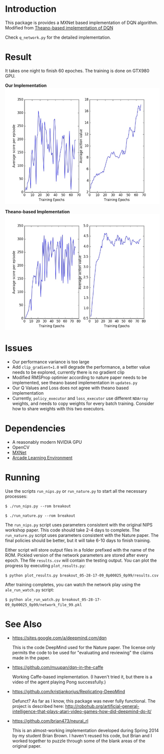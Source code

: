 # Introduction

This package is provides a MXNet based implementation of DQN algorithm. Modified from
[Theano-based implementation of DQN](https://github.com/spragunr/deep_q_rl)

Check `q_network.py` for the detailed implementation.


# Result
It takes one night to finish 60 epoches. The training is done on GTX980 GPU.

**Our Implementation**
![Ours](./assets/test.jpg)

**Theano-based Implementation**
![test2](./assets/test2.jpg)
# Issues
* Our performance variance is too large
* Add `clip_gradient=1.0` will degrade the performance, a better value needs to be explored, currently there is no gradient clip
* Modified RMSProp optimier according to nature paper needs to be implemented, see theano based implementation in `updates.py`
* Our Q Values and Loss does not agree with theano based implementation
* Currently, `policy_executor` and `loss_executor` use different `NDArray` weights, and needs to copy weights for every batch training. Consider how to share weights with this two executors.

# Dependencies

* A reasonably modern NVIDIA GPU
* OpenCV
* [MXNet](https://github.com/dmlc/mxnet)
* [Arcade Learning Environment](http://www.arcadelearningenvironment.org/)


# Running
Use the scripts `run_nips.py` or `run_nature.py` to start all the necessary processes:

`$ ./run_nips.py --rom breakout`

`$ ./run_nature.py --rom breakout`

The `run_nips.py` script uses parameters consistent with the original
NIPS workshop paper.  This code should take 2-4 days to complete.  The
`run_nature.py` script uses parameters consistent with the Nature
paper.  The final policies should be better, but it will take 6-10
days to finish training.

Either script will store output files in a folder prefixed with the
name of the ROM.  Pickled version of the network parameters are stored
after every epoch.  The file `results.csv` will contain the testing
output.  You can plot the progress by executing `plot_results.py`:

`$ python plot_results.py breakout_05-28-17-09_0p00025_0p99/results.csv`

After training completes, you can watch the network play using the
`ale_run_watch.py` script:

`$ python ale_run_watch.py breakout_05-28-17-09_0p00025_0p99/network_file_99.pkl`


# See Also

* https://sites.google.com/a/deepmind.com/dqn

  This is the code DeepMind used for the Nature paper.  The license
  only permits the code to be used for "evaluating and reviewing" the
  claims made in the paper.

* https://github.com/muupan/dqn-in-the-caffe

  Working Caffe-based implementation.  (I haven't tried it, but there
  is a video of the agent playing Pong successfully.)

* https://github.com/kristjankorjus/Replicating-DeepMind

  Defunct?  As far as I know, this package was never fully functional.  The project is described here:
  http://robohub.org/artificial-general-intelligence-that-plays-atari-video-games-how-did-deepmind-do-it/

* https://github.com/brian473/neural_rl

  This is an almost-working implementation developed during Spring
  2014 by my student Brian Brown.  I haven't reused his code, but
  Brian and I worked together to puzzle through some of the blank
  areas of the original paper.
